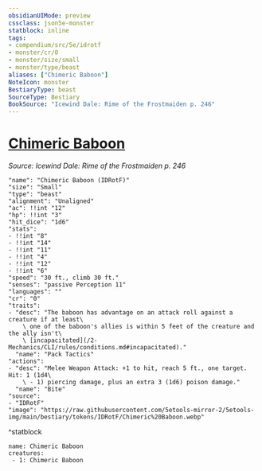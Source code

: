 ```yaml
---
obsidianUIMode: preview
cssclass: json5e-monster
statblock: inline
tags:
- compendium/src/5e/idrotf
- monster/cr/0
- monster/size/small
- monster/type/beast
aliases: ["Chimeric Baboon"]
NoteIcon: monster
BestiaryType: beast
SourceType: Bestiary
BookSource: "Icewind Dale: Rime of the Frostmaiden p. 246"
---
```

# [Chimeric Baboon](2-Mechanics/CLI/bestiary/beast/chimeric-baboon-idrotf.md)
*Source: Icewind Dale: Rime of the Frostmaiden p. 246*  

```statblock
"name": "Chimeric Baboon (IDRotF)"
"size": "Small"
"type": "beast"
"alignment": "Unaligned"
"ac": !!int "12"
"hp": !!int "3"
"hit_dice": "1d6"
"stats":
- !!int "8"
- !!int "14"
- !!int "11"
- !!int "4"
- !!int "12"
- !!int "6"
"speed": "30 ft., climb 30 ft."
"senses": "passive Perception 11"
"languages": ""
"cr": "0"
"traits":
- "desc": "The baboon has advantage on an attack roll against a creature if at least\
    \ one of the baboon's allies is within 5 feet of the creature and the ally isn't\
    \ [incapacitated](/2-Mechanics/CLI/rules/conditions.md#incapacitated)."
  "name": "Pack Tactics"
"actions":
- "desc": "Melee Weapon Attack: +1 to hit, reach 5 ft., one target. Hit: 1 (1d4\
    \ - 1) piercing damage, plus an extra 3 (1d6) poison damage."
  "name": "Bite"
"source":
- "IDRotF"
"image": "https://raw.githubusercontent.com/5etools-mirror-2/5etools-img/main/bestiary/tokens/IDRotF/Chimeric%20Baboon.webp"
```
^statblock

```encounter-table
name: Chimeric Baboon
creatures:
 - 1: Chimeric Baboon
```